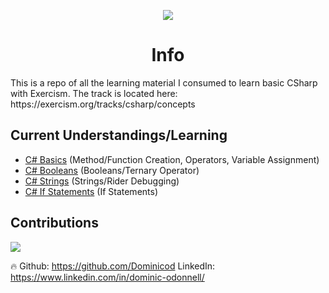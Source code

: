 <p align="center">
  <img src="https://blog.dominwrites.com/wp-content/uploads/2022/07/cropped-cropped-cropped-D-1.png" />
</p>
<center><h1>Info</h1></center>
 This is a repo of all the learning material I consumed to learn basic CSharp with Exercism. The track is located here: https://exercism.org/tracks/csharp/concepts

<h2>Current Understandings/Learning</h2>
<ul>
    <li><a href="https://github.com/Dominicod/BasicCSharpLearning/blob/main/lucians-luscious-lasagna/LuciansLusciousLasagna.cs">C# Basics</a> (Method/Function Creation, Operators, Variable Assignment)</li>
    <li><a href="https://github.com/Dominicod/BasicCSharpLearning/blob/main/annalyns-infiltration/AnnalynsInfiltration.cs">C# Booleans</a> (Booleans/Ternary Operator)</li>
    <li><a href="https://github.com/Dominicod/BasicCSharpLearning/blob/main/log-levels/LogLevels.cs">C# Strings</a> (Strings/Rider Debugging)</li>
    <li><a href="https://github.com/Dominicod/BasicCSharpLearning/blob/main/cars-assemble/CarsAssemble.cs">C# If Statements</a> (If Statements)</li>
</ul>

## Contributions
<a href="https://github.com/Dominicod/rails-engine-lite/graphs/contributors">
  <img src="https://contrib.rocks/image?repo=Dominicod/rails-engine-lite" />
</a>
<p>🔥 Github: <a href="https://github.com/Dominicod">https://github.com/Dominicod</a> LinkedIn: <a href="https://www.linkedin.com/in/dominic-odonnell/">https://www.linkedin.com/in/dominic-odonnell/</a>  </p>


